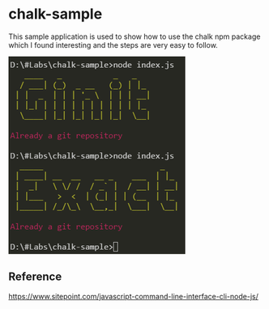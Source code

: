 # chalk-sample

This sample application is used to show how to use the chalk npm package which I found interesting and the steps are very easy to follow.

![alt text](https://github.com/natagowai/chalk-sample/blob/master/images/chalk-screenshot.png?raw=true "This is screenshot that output the text using chalk") 

## Reference ##
https://www.sitepoint.com/javascript-command-line-interface-cli-node-js/
